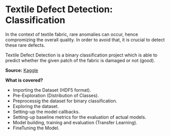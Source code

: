# Textile Defect Detection: Classification

In the context of textile fabric, rare anomalies can occur, hence compromizing the overall quality. In order to avoid that, it is crucial to detect these rare defects.

Textile Defect Detection is a binary classification project which is able to predict whether the given patch of the fabric is damaged or not (good).

**Source:** [Kaggle](https://www.kaggle.com/datasets/belkhirnacim/textiledefectdetection)

**What is covered?**

* Importing the Dataset (HDF5 format).
* Pre-Exploration (Distribution of Classes).
* Preprocessig the dataset for binary classification.
* Exploring the dataset.
* Setting-up the model callbacks.
* Setting-up baseline metrics for the evaluation of actual models.
* Model building, training and evaluation (Transfer Learning).
* FineTuning the Model.